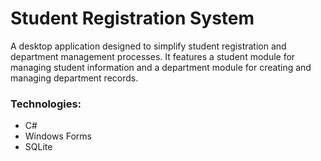 # Student Registration System

A desktop application designed to simplify student registration and department management processes. It features a student module for managing student information and a department module for creating and managing department records.

### Technologies:
- C#
- Windows Forms
- SQLite


